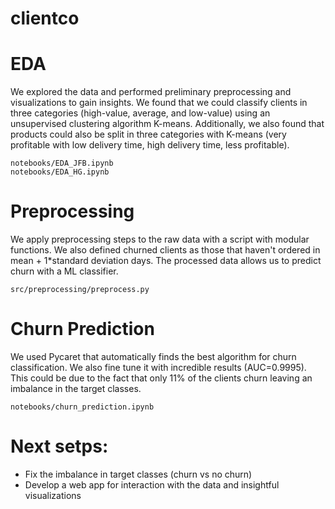 # clientco

# EDA
We explored the data and performed preliminary preprocessing and visualizations to gain insights. We found that we could classify clients in three categories (high-value, average, and low-value) using an unsupervised clustering algorithm K-means. Additionally, we also found that products could also be split in three categories with K-means (very profitable with low delivery time, high delivery time, less profitable).
```
notebooks/EDA_JFB.ipynb
notebooks/EDA_HG.ipynb
```

# Preprocessing
We apply preprocessing steps to the raw data with a script with modular functions. We also defined churned clients as those that haven't ordered in mean + 1*standard deviation days. The processed data allows us to predict churn with a ML classifier.
```
src/preprocessing/preprocess.py
```

# Churn Prediction
We used Pycaret that automatically finds the best algorithm for churn classification. We also fine tune it with incredible results (AUC=0.9995). This could be due to the fact that only 11% of the clients churn leaving an imbalance in the target classes. 
```
notebooks/churn_prediction.ipynb
```

# Next setps:
- Fix the imbalance in target classes (churn vs no churn)
- Develop a web app for interaction with the data and insightful visualizations